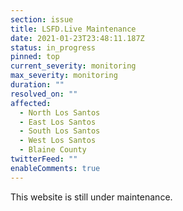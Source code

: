 ```yaml
---
section: issue
title: LSFD.Live Maintenance
date: 2021-01-23T23:48:11.187Z
status: in_progress
pinned: top
current_severity: monitoring
max_severity: monitoring
duration: ""
resolved_on: ""
affected:
  - North Los Santos
  - East Los Santos
  - South Los Santos
  - West Los Santos
  - Blaine County
twitterFeed: ""
enableComments: true
---
```

This website is still under maintenance.